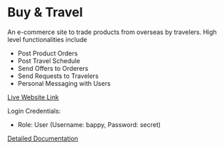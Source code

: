 # Buy & Travel
An e-commerce site to trade products from overseas by travelers. High level functionalities include
- Post Product Orders
- Post Travel Schedule
- Send Offers to Orderers
- Send Requests to Travelers
- Personal Messaging with Users

[Live Website Link](http://buyandtravel.amrameghnabasi.org/)

Login Credentials:
- Role: User (Username: bappy, Password: secret)

[Detailed Documentation](https://1drv.ms/b/s!Ama1lLPSmmB4p2ZMmvx8UJ71hICM?e=0cXfqI)
